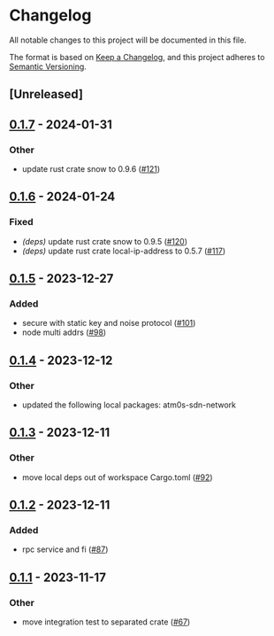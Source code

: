 # Changelog
All notable changes to this project will be documented in this file.

The format is based on [Keep a Changelog](https://keepachangelog.com/en/1.0.0/),
and this project adheres to [Semantic Versioning](https://semver.org/spec/v2.0.0.html).

## [Unreleased]

## [0.1.7](https://github.com/8xFF/atm0s-sdn/compare/atm0s-sdn-transport-tcp-v0.1.6...atm0s-sdn-transport-tcp-v0.1.7) - 2024-01-31

### Other
- update rust crate snow to 0.9.6 ([#121](https://github.com/8xFF/atm0s-sdn/pull/121))

## [0.1.6](https://github.com/8xFF/atm0s-sdn/compare/atm0s-sdn-transport-tcp-v0.1.5...atm0s-sdn-transport-tcp-v0.1.6) - 2024-01-24

### Fixed
- *(deps)* update rust crate snow to 0.9.5 ([#120](https://github.com/8xFF/atm0s-sdn/pull/120))
- *(deps)* update rust crate local-ip-address to 0.5.7 ([#117](https://github.com/8xFF/atm0s-sdn/pull/117))

## [0.1.5](https://github.com/8xFF/atm0s-sdn/compare/atm0s-sdn-transport-tcp-v0.1.4...atm0s-sdn-transport-tcp-v0.1.5) - 2023-12-27

### Added
- secure with static key and noise protocol ([#101](https://github.com/8xFF/atm0s-sdn/pull/101))
- node multi addrs ([#98](https://github.com/8xFF/atm0s-sdn/pull/98))

## [0.1.4](https://github.com/8xFF/atm0s-sdn/compare/atm0s-sdn-transport-tcp-v0.1.3...atm0s-sdn-transport-tcp-v0.1.4) - 2023-12-12

### Other
- updated the following local packages: atm0s-sdn-network

## [0.1.3](https://github.com/8xFF/atm0s-sdn/compare/atm0s-sdn-transport-tcp-v0.1.2...atm0s-sdn-transport-tcp-v0.1.3) - 2023-12-11

### Other
- move local deps out of workspace Cargo.toml ([#92](https://github.com/8xFF/atm0s-sdn/pull/92))

## [0.1.2](https://github.com/8xFF/atm0s-sdn/compare/atm0s-sdn-transport-tcp-v0.1.1...atm0s-sdn-transport-tcp-v0.1.2) - 2023-12-11

### Added
- rpc service and fi ([#87](https://github.com/8xFF/atm0s-sdn/pull/87))

## [0.1.1](https://github.com/8xFF/atm0s-sdn/compare/atm0s-sdn-transport-tcp-v0.1.0...atm0s-sdn-transport-tcp-v0.1.1) - 2023-11-17

### Other
- move integration test to separated crate ([#67](https://github.com/8xFF/atm0s-sdn/pull/67))
